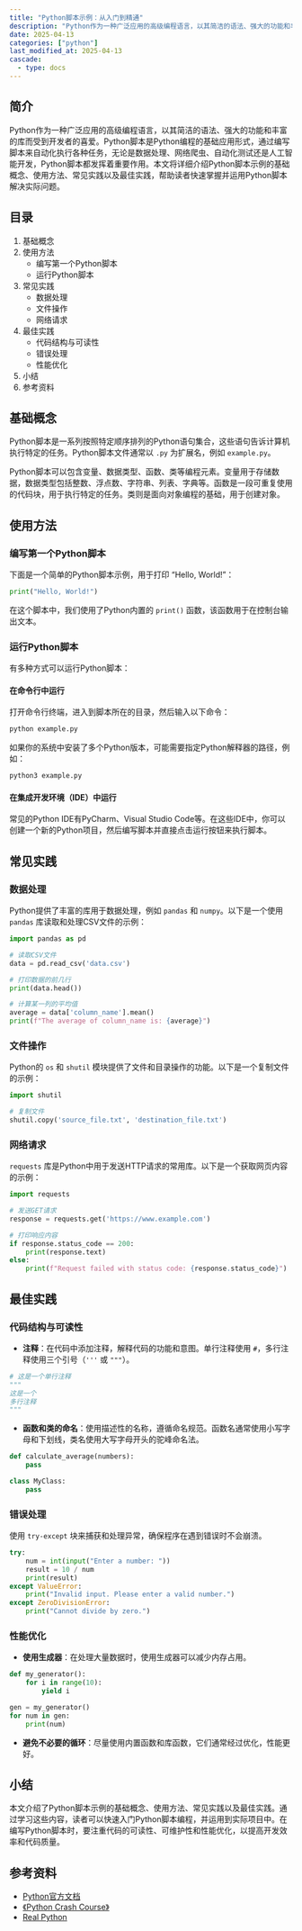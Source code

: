 ```yaml
---
title: "Python脚本示例：从入门到精通"
description: "Python作为一种广泛应用的高级编程语言，以其简洁的语法、强大的功能和丰富的库而受到开发者的喜爱。Python脚本是Python编程的基础应用形式，通过编写脚本来自动化执行各种任务，无论是数据处理、网络爬虫、自动化测试还是人工智能开发，Python脚本都发挥着重要作用。本文将详细介绍Python脚本示例的基础概念、使用方法、常见实践以及最佳实践，帮助读者快速掌握并运用Python脚本解决实际问题。"
date: 2025-04-13
categories: ["python"]
last_modified_at: 2025-04-13
cascade:
  - type: docs
---
```



## 简介
Python作为一种广泛应用的高级编程语言，以其简洁的语法、强大的功能和丰富的库而受到开发者的喜爱。Python脚本是Python编程的基础应用形式，通过编写脚本来自动化执行各种任务，无论是数据处理、网络爬虫、自动化测试还是人工智能开发，Python脚本都发挥着重要作用。本文将详细介绍Python脚本示例的基础概念、使用方法、常见实践以及最佳实践，帮助读者快速掌握并运用Python脚本解决实际问题。

<!-- more -->
## 目录
1. 基础概念
2. 使用方法
    - 编写第一个Python脚本
    - 运行Python脚本
3. 常见实践
    - 数据处理
    - 文件操作
    - 网络请求
4. 最佳实践
    - 代码结构与可读性
    - 错误处理
    - 性能优化
5. 小结
6. 参考资料

## 基础概念
Python脚本是一系列按照特定顺序排列的Python语句集合，这些语句告诉计算机执行特定的任务。Python脚本文件通常以 `.py` 为扩展名，例如 `example.py`。

Python脚本可以包含变量、数据类型、函数、类等编程元素。变量用于存储数据，数据类型包括整数、浮点数、字符串、列表、字典等。函数是一段可重复使用的代码块，用于执行特定的任务。类则是面向对象编程的基础，用于创建对象。

## 使用方法

### 编写第一个Python脚本
下面是一个简单的Python脚本示例，用于打印 “Hello, World!”：

```python
print("Hello, World!")
```

在这个脚本中，我们使用了Python内置的 `print()` 函数，该函数用于在控制台输出文本。

### 运行Python脚本
有多种方式可以运行Python脚本：

#### 在命令行中运行
打开命令行终端，进入到脚本所在的目录，然后输入以下命令：

```bash
python example.py
```

如果你的系统中安装了多个Python版本，可能需要指定Python解释器的路径，例如：

```bash
python3 example.py
```

#### 在集成开发环境（IDE）中运行
常见的Python IDE有PyCharm、Visual Studio Code等。在这些IDE中，你可以创建一个新的Python项目，然后编写脚本并直接点击运行按钮来执行脚本。

## 常见实践

### 数据处理
Python提供了丰富的库用于数据处理，例如 `pandas` 和 `numpy`。以下是一个使用 `pandas` 库读取和处理CSV文件的示例：

```python
import pandas as pd

# 读取CSV文件
data = pd.read_csv('data.csv')

# 打印数据的前几行
print(data.head())

# 计算某一列的平均值
average = data['column_name'].mean()
print(f"The average of column_name is: {average}")
```

### 文件操作
Python的 `os` 和 `shutil` 模块提供了文件和目录操作的功能。以下是一个复制文件的示例：

```python
import shutil

# 复制文件
shutil.copy('source_file.txt', 'destination_file.txt')
```

### 网络请求
`requests` 库是Python中用于发送HTTP请求的常用库。以下是一个获取网页内容的示例：

```python
import requests

# 发送GET请求
response = requests.get('https://www.example.com')

# 打印响应内容
if response.status_code == 200:
    print(response.text)
else:
    print(f"Request failed with status code: {response.status_code}")
```

## 最佳实践

### 代码结构与可读性
- **注释**：在代码中添加注释，解释代码的功能和意图。单行注释使用 `#`，多行注释使用三个引号（`'''` 或 `"""`）。

```python
# 这是一个单行注释
"""
这是一个
多行注释
"""
```

- **函数和类的命名**：使用描述性的名称，遵循命名规范。函数名通常使用小写字母和下划线，类名使用大写字母开头的驼峰命名法。

```python
def calculate_average(numbers):
    pass

class MyClass:
    pass
```

### 错误处理
使用 `try-except` 块来捕获和处理异常，确保程序在遇到错误时不会崩溃。

```python
try:
    num = int(input("Enter a number: "))
    result = 10 / num
    print(result)
except ValueError:
    print("Invalid input. Please enter a valid number.")
except ZeroDivisionError:
    print("Cannot divide by zero.")
```

### 性能优化
- **使用生成器**：在处理大量数据时，使用生成器可以减少内存占用。

```python
def my_generator():
    for i in range(10):
        yield i

gen = my_generator()
for num in gen:
    print(num)
```

- **避免不必要的循环**：尽量使用内置函数和库函数，它们通常经过优化，性能更好。

## 小结
本文介绍了Python脚本示例的基础概念、使用方法、常见实践以及最佳实践。通过学习这些内容，读者可以快速入门Python脚本编程，并运用到实际项目中。在编写Python脚本时，要注重代码的可读性、可维护性和性能优化，以提高开发效率和代码质量。

## 参考资料
- [Python官方文档](https://docs.python.org/3/)
- [《Python Crash Course》](https://www.amazon.com/Python-Crash-Course-Hands-Project-Based/dp/1593276036)
- [Real Python](https://realpython.com/)